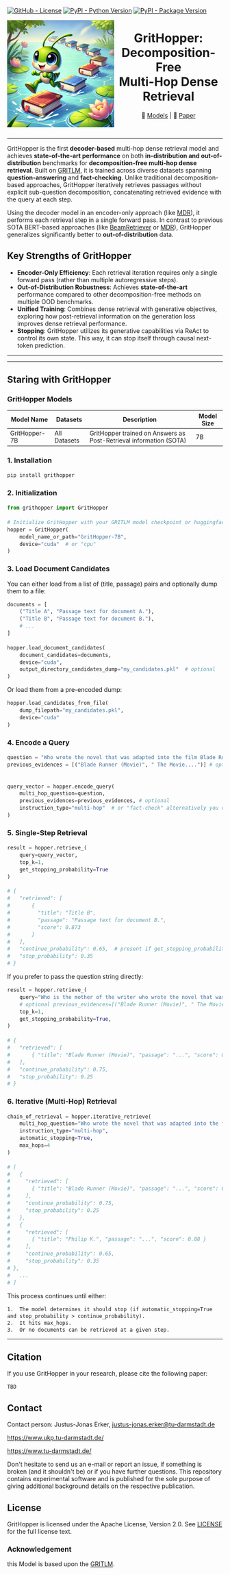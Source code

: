 <!--- BADGES: START, copied from sentence transformers, will be replaced with the actual once (removed for anonymity)--->
[![GitHub - License](https://img.shields.io/github/license/UKPLab/arxiv2024-triple-encoders?logo=github&style=flat&color=green)][#github-license]
[![PyPI - Python Version](https://img.shields.io/pypi/pyversions/triple-encoders?logo=pypi&style=flat&color=blue)][#pypi-package]
[![PyPI - Package Version](https://img.shields.io/pypi/v/triple-encoders?logo=pypi&style=flat&color=orange)][#pypi-package]


[#github-license]: https://github.com/
[#pypi-package]: https://pypi.org/project/triple-encoders/
<p align="center">
  <img src="static/GritHopperLogo.jpeg" alt="GritHopper Logo" height="250px" align="left" style="position: relative; z-index: 1;">
  <div align="center">
    <h1>
      <h1>GritHopper: Decomposition-Free<br>
      Multi-Hop Dense Retrieval</h1>
    </h1>
    <p align="center">
    🤗 <a href="https://huggingface.co/UKPLab/triple-encoders-dailydialog" target="_blank">Models</a>  | 📃 <a href="https://aclanthology.org/2024.acl-long.290/" target="_blank">Paper</a>
</p>
  </div>
</p>

<br clear="left"/>

<!--- BADGES: START, copied from sentence transformers, will be replaced with the actual once (removed for anonymity)--->

---

GritHopper is the first **decoder-based** multi-hop dense retrieval model and achieves **state-of-the-art performance** on both **in-distribution and out-of-distribution** benchmarks for **decomposition-free multi-hop dense retrieval**. Built on [GRITLM](https://github.com/ContextualAI/gritlm), it is trained across diverse datasets spanning **question-answering** and **fact-checking**. Unlike traditional decomposition-based approaches, GritHopper iteratively retrieves passages without explicit sub-question decomposition, concatenating retrieved evidence with the query at each step.

Using the decoder model in an encoder-only approach (like [MDR](https://github.com/facebookresearch/multihop_dense_retrieval)), it performs each retrieval step in a single forward pass. In contrast to previous SOTA BERT-based approaches (like [BeamRetriever](https://github.com/canghongjian/beam_retriever) or [MDR](https://github.com/facebookresearch/multihop_dense_retrieval)), GritHopper generalizes significantly better to **out-of-distribution** data.

## Key Strengths of GritHopper
- **Encoder-Only Efficiency**: Each retrieval iteration requires only a single forward pass (rather than multiple autoregressive steps).  
- **Out-of-Distribution Robustness**: Achieves **state-of-the-art** performance compared to other decomposition-free methods on multiple OOD benchmarks.  
- **Unified Training**: Combines dense retrieval with generative objectives, exploring how post-retrieval information on the generation loss improves dense retrieval performance. 
- **Stopping**: GritHopper utilizes its generative capabilities via ReAct to control its own state. This way, it can stop itself through causal next-token prediction. 
---

---

## Staring with GritHopper

### GritHopper Models 
| Model Name                          | Datasets     | Description                                                                                                                                                              | Model Size |
|-------------------------------------|--------------|--------------------------------------------------------------------------------------------------------------------------------------------------------------------------| --- |
| GritHopper-7B                | All Datasets | GritHopper trained on Answers as Post-Retrieval information (SOTA)                                                                                                       | 7B |
### 1. Installation

```bash
pip install grithopper
```
### 2. Initialization
```python
from grithopper import GritHopper

# Initialize GritHopper with your GRITLM model checkpoint or huggingface path
hopper = GritHopper(
    model_name_or_path="GritHopper-7B",  
    device="cuda"  # or "cpu"
)
```

### 3. Load Document Candidates

You can either load from a list of (title, passage) pairs and optionally dump them to a file:
```python
documents = [
    ("Title A", "Passage text for document A."),
    ("Title B", "Passage text for document B."),
    # ...
]

hopper.load_document_candidates(
    document_candidates=documents,
    device="cuda",
    output_directory_candidates_dump="my_candidates.pkl"  # optional
)
```

Or load them from a pre-encoded dump:
```python
hopper.load_candidates_from_file(
    dump_filepath="my_candidates.pkl",
    device="cuda"
)
```
### 4. Encode a Query

```python
question = "Who wrote the novel that was adapted into the film Blade Runner?"
previous_evidences = [("Blade Runner (Movie)", " The Movie....")] # optional


query_vector = hopper.encode_query(
    multi_hop_question=question,
    previous_evidences=previous_evidences, # optional
    instruction_type="multi-hop"  # or "fact-check" alternatively you can provide a custom instruction with insruction="your_instruction"
)
```
### 5. Single-Step Retrieval
```python
result = hopper.retrieve_(
    query=query_vector,
    top_k=1,
    get_stopping_probability=True
)

# {
#   "retrieved": [
#       {
#         "title": "Title B",
#         "passage": "Passage text for document B.",
#         "score": 0.873
#       }
#   ],
#   "continue_probability": 0.65,  # present if get_stopping_probability=True
#   "stop_probability": 0.35
# }
```
If you prefer to pass the question string directly:

```python
result = hopper.retrieve_(
    query="Who is the mother of the writer who wrote the novel that was adapted into the film Blade Runner?",
    # optional previous_evidences=[("Blade Runner (Movie)", " The Movie....")],
    top_k=1,
    get_stopping_probability=True,
)

# {
#   "retrieved": [
#       { "title": "Blade Runner (Movie)", "passage": "...", "score": 0.92 }
#   ],
#   "continue_probability": 0.75,
#   "stop_probability": 0.25
# }
```
### 6. Iterative (Multi-Hop) Retrieval
```python
chain_of_retrieval = hopper.iterative_retrieve(
    multi_hop_question="Who wrote the novel that was adapted into the film Blade Runner?",
    instruction_type="multi-hop",
    automatic_stopping=True,
    max_hops=4
)

# [
#   {
#     "retrieved": [
#       { "title": "Blade Runner (Movie)", "passage": "...", "score": 0.92 }
#     ],
#     "continue_probability": 0.75,
#     "stop_probability": 0.25
#   },
#   {
#     "retrieved": [
#       { "title": "Philip K.", "passage": "...", "score": 0.88 }
#     ],
#     "continue_probability": 0.65,
#     "stop_probability": 0.35
# },
#   ...
# ]
```
This process continues until either:

	1.	The model determines it should stop (if automatic_stopping=True and stop_probability > continue_probability).
	2.	It hits max_hops.
	3.	Or no documents can be retrieved at a given step.

---
## Citation
If you use GritHopper in your research, please cite the following paper:
```
TBD
```
## Contact
Contact person: Justus-Jonas Erker, justus-jonas.erker@tu-darmstadt.de

https://www.ukp.tu-darmstadt.de/

https://www.tu-darmstadt.de/

Don't hesitate to send us an e-mail or report an issue, if something is broken (and it shouldn't be) or if you have further questions.
This repository contains experimental software and is published for the sole purpose of giving additional background details on the respective publication. 

## License
GritHopper is licensed under the Apache License, Version 2.0. See [LICENSE](LICENSE) for the full license text.


### Acknowledgement
this Model is based upon the [GRITLM](https://github.com/ContextualAI/gritlm). 